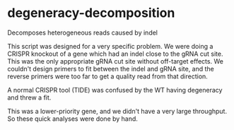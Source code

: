 # degeneracy-decomposition
Decomposes heterogeneous reads caused by indel

This script was designed for a very specific problem. We were doing a CRISPR knockout of a gene which had an indel close to the gRNA cut site. This was the only appropriate gRNA cut site without off-target effects. We couldn't design primers to fit between the indel and gRNA site, and the reverse primers were too far to get a quality read from that direction.

A normal CRISPR tool (TIDE) was confused by the WT having degeneracy and threw a fit.

This was a lower-priority gene, and we didn't have a very large throughput. So these quick analyses were done by hand.

